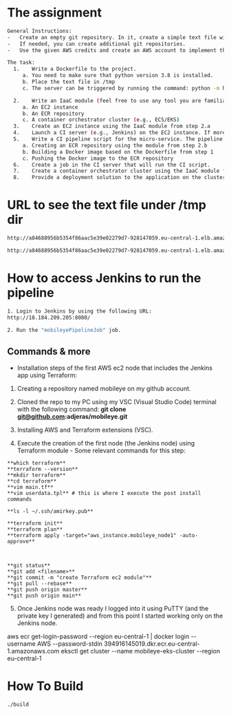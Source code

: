 The assignment
==============
```bash
General Instructions:
-	Create an empty git repository. In it, create a simple text file with the text "Hello Mobileye!".
-	If needed, you can create additional git repositories. 
-	Use the given AWS credits and create an AWS account to implement the task below.

The task:
  1.	Write a Dockerfile to the project. 
     a.	You need to make sure that python version 3.8 is installed.
     b.	Place the text file in /tmp
     c.	The server can be triggered by running the command: python -m http.server --directory /tmp/

  2.	Write an IaaC module (feel free to use any tool you are familiar with. E.g., Terraform/CloudFormation/CDK) to create:
     a.	An EC2 instance
     b.	An ECR repository
     c.	A container orchestrator cluster (e.g., ECS/EKS)
  3.	Create an EC2 instance using the IaaC module from step 2.a
  4.	Launch a CI server (e.g., Jenkins) on the EC2 instance. If more instances are needed, create them using the IaaC module from step 2.a
  5.	Write a CI pipeline script for the micro-service. The pipeline must include:
     a.	Creating an ECR repository using the module from step 2.b
     b.	Building a Docker image based on the Dockerfile from step 1
     c.	Pushing the Docker image to the ECR repository
  6.	Create a job in the CI server that will run the CI script.
  7.	Create a container orchestrator cluster using the IaaC module from step 2.c 
  8.	Provide a deployment solution to the application on the cluster that was just created. The application must be accessible from the browser on port 80. 
```

URL to see the text file under /tmp dir 
=======================================

```bash
http://a84688956b5354f86aac5e39e02279d7-928147059.eu-central-1.elb.amazonaws.com

http://a84688956b5354f86aac5e39e02279d7-928147059.eu-central-1.elb.amazonaws.com/mobileye.txt
```


How to access Jenkins to run the pipeline
=========================================

```bash
1. Login to Jenkins by using the following URL:
http://18.184.209.205:8080/

2. Run the "mobileyePipelineJob" job.
```

Commands & more
---------------

-	Installation steps of the first AWS ec2 node that includes the Jenkins app using Terraform:
1. Creating a repository named mobileye on my github account.

2. Cloned the repo to my PC using my VSC (Visual Studio Code) terminal with the following command:
**git clone git@github.com:adjeras/mobileye.git**

3. Installing AWS and Terraform extensions (VSC).

4. Execute the creation of the first node (the Jenkins node) using Terraform module - Some relevant commands for this step:
```
**which terraform**
**terraform --version**
**mkdir terraform**
**cd terraform**
**vim main.tf**
**vim userdata.tpl** # this is where I execute the post install commands

**ls -l ~/.ssh/amirkey.pub**

**terraform init**
**terraform plan**
**terraform apply -target="aws_instance.mobileye_node1" -auto-approve**



**git status**
**git add <filename>**
**git commit -m "create Terraform ec2 module"**
**git pull --rebase**
**git push origin master**
**git push origin main**
```
5. Once Jenkins node was ready I logged into it using PuTTY (and the private key I generated) and from this point I started working only on the Jenkins node.

aws ecr get-login-password --region eu-central-1 | docker login --username AWS --password-stdin 394916145019.dkr.ecr.eu-central-1.amazonaws.com
eksctl get cluster --name mobileye-eks-cluster --region eu-central-1



How To Build
===========

```bash
./build
```
